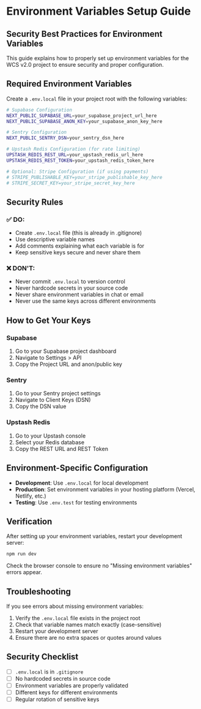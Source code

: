 # Environment Variables Setup Guide

## Security Best Practices for Environment Variables

This guide explains how to properly set up environment variables for the WCS v2.0 project to ensure security and proper configuration.

## Required Environment Variables

Create a `.env.local` file in your project root with the following variables:

```bash
# Supabase Configuration
NEXT_PUBLIC_SUPABASE_URL=your_supabase_project_url_here
NEXT_PUBLIC_SUPABASE_ANON_KEY=your_supabase_anon_key_here

# Sentry Configuration
NEXT_PUBLIC_SENTRY_DSN=your_sentry_dsn_here

# Upstash Redis Configuration (for rate limiting)
UPSTASH_REDIS_REST_URL=your_upstash_redis_url_here
UPSTASH_REDIS_REST_TOKEN=your_upstash_redis_token_here

# Optional: Stripe Configuration (if using payments)
# STRIPE_PUBLISHABLE_KEY=your_stripe_publishable_key_here
# STRIPE_SECRET_KEY=your_stripe_secret_key_here
```

## Security Rules

### ✅ DO:

- Create `.env.local` file (this is already in .gitignore)
- Use descriptive variable names
- Add comments explaining what each variable is for
- Keep sensitive keys secure and never share them

### ❌ DON'T:

- Never commit `.env.local` to version control
- Never hardcode secrets in your source code
- Never share environment variables in chat or email
- Never use the same keys across different environments

## How to Get Your Keys

### Supabase

1. Go to your Supabase project dashboard
2. Navigate to Settings > API
3. Copy the Project URL and anon/public key

### Sentry

1. Go to your Sentry project settings
2. Navigate to Client Keys (DSN)
3. Copy the DSN value

### Upstash Redis

1. Go to your Upstash console
2. Select your Redis database
3. Copy the REST URL and REST Token

## Environment-Specific Configuration

- **Development**: Use `.env.local` for local development
- **Production**: Set environment variables in your hosting platform (Vercel, Netlify, etc.)
- **Testing**: Use `.env.test` for testing environments

## Verification

After setting up your environment variables, restart your development server:

```bash
npm run dev
```

Check the browser console to ensure no "Missing environment variables" errors appear.

## Troubleshooting

If you see errors about missing environment variables:

1. Verify the `.env.local` file exists in the project root
2. Check that variable names match exactly (case-sensitive)
3. Restart your development server
4. Ensure there are no extra spaces or quotes around values

## Security Checklist

- [ ] `.env.local` is in `.gitignore`
- [ ] No hardcoded secrets in source code
- [ ] Environment variables are properly validated
- [ ] Different keys for different environments
- [ ] Regular rotation of sensitive keys
